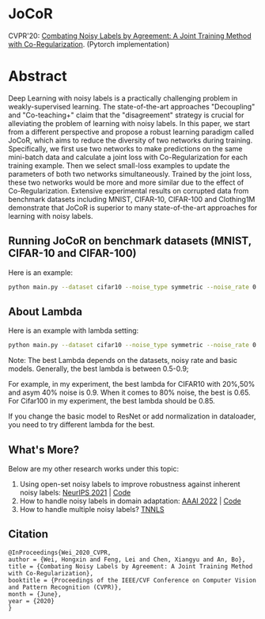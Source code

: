 # JoCoR 
CVPR'20: [Combating Noisy Labels by Agreement: A Joint Training Method with Co-Regularization](https://openaccess.thecvf.com/content_CVPR_2020/html/Wei_Combating_Noisy_Labels_by_Agreement_A_Joint_Training_Method_with_CVPR_2020_paper.html).
(Pytorch implementation)




# Abstract

Deep Learning with noisy labels is a practically challenging problem in weakly-supervised learning. The state-of-the-art approaches "Decoupling" and "Co-teaching+" claim that the "disagreement" strategy is crucial for alleviating the problem of learning with noisy labels. In this paper, we start from a different perspective and propose a robust learning paradigm called JoCoR, which aims to reduce the diversity of two networks during training. Specifically, we first use two networks to make predictions on the same mini-batch data and calculate a joint loss with Co-Regularization for each training example. Then we select small-loss examples to update the parameters of both two networks simultaneously. Trained by the joint loss, these two networks would be more and more similar due to the effect of Co-Regularization. Extensive experimental results on corrupted data from benchmark datasets including MNIST, CIFAR-10, CIFAR-100 and Clothing1M demonstrate that JoCoR is superior to many state-of-the-art approaches for learning with noisy labels.


## Running JoCoR on benchmark datasets (MNIST, CIFAR-10 and CIFAR-100)
Here is an example: 

```bash
python main.py --dataset cifar10 --noise_type symmetric --noise_rate 0.5 
```

## About Lambda
Here is an example with lambda setting: 

```bash
python main.py --dataset cifar10 --noise_type symmetric --noise_rate 0.5 --co_lambda 0.9
```

Note: 
The best Lambda depends on the datasets, noisy rate and basic models. Generally, the best lambda is between 0.5-0.9;

For example, in my experiment, the best lambda for CIFAR10 with 20%,50% and asym 40% noise is 0.9. When it comes to 80% noise, the best is 0.65.
For Cifar100 in my experiment, the best lambda should be 0.85.

If you change the basic model to ResNet or add normalization in dataloader, you need to try different lambda for the best.


## What's More?
Below are my other research works under this topic:

1. Using open-set noisy labels to improve robustness against inherent noisy labels: [NeurIPS 2021](https://arxiv.org/pdf/2106.10891.pdf) | [Code](https://github.com/hongxin001/ODNL)
2. How to handle noisy labels in domain adaptation: [AAAI 2022](https://arxiv.org/pdf/2201.06001.pdf) | [Code](https://github.com/Renchunzi-Xie/GearNet)
3. How to handle multiple noisy labels? [TNNLS](https://hongxin001.github.io/docs/papers/2022TNNLS.pdf)


## Citation

```
@InProceedings{Wei_2020_CVPR,
author = {Wei, Hongxin and Feng, Lei and Chen, Xiangyu and An, Bo},
title = {Combating Noisy Labels by Agreement: A Joint Training Method with Co-Regularization},
booktitle = {Proceedings of the IEEE/CVF Conference on Computer Vision and Pattern Recognition (CVPR)},
month = {June},
year = {2020}
}

```
